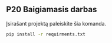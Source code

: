 ## P20 Baigiamasis darbas

Įsirašant projektą paleiskite šia komanda.
```bash
pip install -r requirments.txt
```